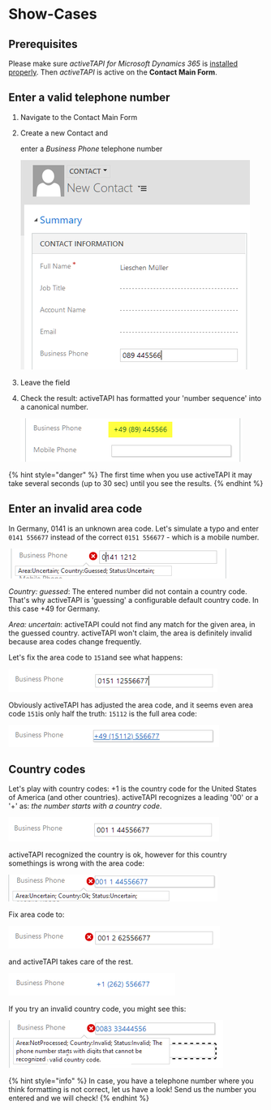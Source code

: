 # Show-Cases

## Prerequisites

Please make sure _activeTAPI for Microsoft Dynamics 365_ is [installed properly](../solution/oob_integration.md). Then _activeTAPI_ is active on the **Contact Main Form**.

## Enter a valid telephone number

1. Navigate to the Contact Main Form
2. Create a new Contact and

   enter a _Business Phone_ telephone number

   ![contact\_card](../../../_.assets/contact_card.png)

3. Leave the field
4. Check the result: activeTAPI has formatted your 'number sequence' into a canonical number.

   ![contact\_phonenumer\_canonical](../../../_.assets/contact_phonenumer_canonical.png)

{% hint style="danger" %}
The first time when you use activeTAPI it may take several seconds \(up to 30 sec\) until you see the results.
{% endhint %}

## Enter an invalid area code

In Germany, 0141 is an unknown area code. Let's simulate a typo and enter `0141 556677` instead of the correct `0151 556677` - which is a mobile number.

![](../../../_.assets/showcase_0102.png)

_Country: guessed_: The entered number did not contain a country code. That's why activeTAPI is 'guessing' a configurable default country code. In this case +49 for Germany.

_Area: uncertain_: activeTAPI could not find any match for the given area, in the guessed country. activeTAPI won't claim, the area is definitely invalid because area codes change frequently.

Let's fix the area code to `151`and see what happens:

![](../../../_.assets/showcase_0104.png)

Obviously activeTAPI has adjusted the area code, and it seems even area code `151`is only half the truth: `15112` is the full area code:

![](../../../_.assets/showcase_0105.png)

## Country codes

Let's play with country codes: +1 is the country code for the United States of America \(and other countries\). activeTAPI recognizes a leading '00' or a '+' as: _the number starts with a country code_.

![](../../../_.assets/showcase_0106.png)

activeTAPI recognized the country is ok, however for this country somethings is wrong with the area code:

![](../../../_.assets/showcase_0107.png)

Fix area code to:

![](../../../_.assets/showcase_0108.png)

and activeTAPI takes care of the rest.

![](../../../_.assets/showcase_0109.png)

If you try an invalid country code, you might see this:

![](../../../_.assets/showcase_0110.PNG)

{% hint style="info" %}
In case, you have a telephone number where you think formatting is not correct, let us have a look! Send us the number you entered and we will check!
{% endhint %}
